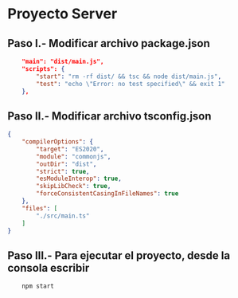 # Proyecto Server

## Paso I.- Modificar archivo **package.json**

``` json
    "main": "dist/main.js",
    "scripts": {
        "start": "rm -rf dist/ && tsc && node dist/main.js",
        "test": "echo \"Error: no test specified\" && exit 1"
    },
```

## Paso II.- Modificar archivo **tsconfig.json**

``` json
{
    "compilerOptions": {
        "target": "ES2020",
        "module": "commonjs",
        "outDir": "dist",
        "strict": true,
        "esModuleInterop": true,
        "skipLibCheck": true,
        "forceConsistentCasingInFileNames": true
    },
    "files": [
        "./src/main.ts"
    ]
}
```

## Paso III.- Para ejecutar el proyecto, desde la consola escribir

``` bash
    npm start
```
